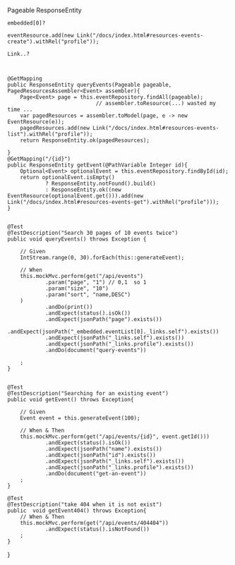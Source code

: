 Pageable
ResponseEntity


    embedded[0]?
    
    eventResource.add(new Link("/docs/index.html#resources-events-create").withRel("profile"));
    
    Link..?
    
    

    @GetMapping
    public ResponseEntity queryEvents(Pageable pageable, PagedResourcesAssembler<Event> assembler){
        Page<Event> page = this.eventRepository.findAll(pageable);
                                // assembler.toResource(...) wasted my time ...
        var pagedResources = assembler.toModel(page, e -> new EventResource(e));
        pagedResources.add(new Link("/docs/index.html#resources-events-list").withRel("profile"));
        return ResponseEntity.ok(pagedResources);

    }
    @GetMapping("/{id}")
    public ResponseEntity getEvent(@PathVariable Integer id){
        Optional<Event> optionalEvent = this.eventRepository.findById(id);
        return optionalEvent.isEmpty()
                ? ResponseEntity.notFound().build()
                : ResponseEntity.ok((new EventResource(optionalEvent.get())).add(new Link("/docs/index.html#resources-events-get").withRel("profile")));
    }
    
    
    @Test
    @TestDescription("Search 30 pages of 10 events twice")
    public void queryEvents() throws Exception {

        // Given
        IntStream.range(0, 30).forEach(this::generateEvent);

        // When
        this.mockMvc.perform(get("/api/events")
                .param("page", "1") // 0,1  so 1
                .param("size", "10")
                .param("sort", "name,DESC")
        )
                .andDo(print())
                .andExpect(status().isOk())
                .andExpect(jsonPath("page").exists())
                .andExpect(jsonPath("_embedded.eventList[0]._links.self").exists())
                .andExpect(jsonPath("_links.self").exists())
                .andExpect(jsonPath("_links.profile").exists())
                .andDo(document("query-events"))

        ;
    }


    @Test
    @TestDescription("Searching for an existing event")
    public void getEvent() throws Exception{

        // Given
        Event event = this.generateEvent(100);

        // When & Then
        this.mockMvc.perform(get("/api/events/{id}", event.getId()))
                .andExpect(status().isOk())
                .andExpect(jsonPath("name").exists())
                .andExpect(jsonPath("id").exists())
                .andExpect(jsonPath("_links.self").exists())
                .andExpect(jsonPath("_links.profile").exists())
                .andDo(document("get-an-event"))
        ;
    }

    @Test
    @TestDescription("take 404 when it is not exist")
    public  void getEvent404() throws Exception{
        // When & Then
        this.mockMvc.perform(get("/api/events/404404"))
                .andExpect(status().isNotFound())
        ;
    }
}


